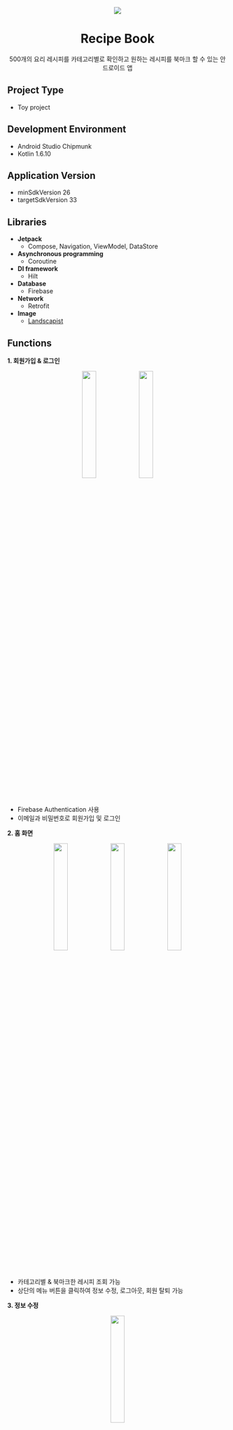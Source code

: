 <p align="center">
  <img src = "https://user-images.githubusercontent.com/62979330/185958682-d25e9eb1-b41f-4df5-ad27-d7eec77f9329.png">
</p>

<div align="center">
  <h1>Recipe Book</h1>
</div>

<div align="center">
  500개의 요리 레시피를 카테고리별로 확인하고 원하는 레시피를 북마크 할 수 있는 안드로이드 앱
</div>

## Project Type
+ Toy project

## Development Environment
+ Android Studio Chipmunk
+ Kotlin 1.6.10

## Application Version
+ minSdkVersion 26
+ targetSdkVersion 33

## Libraries
+ __Jetpack__
  + Compose, Navigation, ViewModel, DataStore 
+ __Asynchronous programming__
  + Coroutine 
+ __DI framework__
  + Hilt
+ __Database__
  + Firebase
+ __Network__
  + Retrofit
+ __Image__
  + [Landscapist](https://github.com/skydoves/landscapist)
  
## Functions
__1. 회원가입 & 로그인__
<p align="center">
  <img src = "https://user-images.githubusercontent.com/62979330/185891352-bace8b56-5880-472e-8385-19f185b28202.png" width=25% height=25%>
  <img src = "https://user-images.githubusercontent.com/62979330/185891498-4477241f-297e-45ef-a8e9-4a13d07e604a.png" width=25% height=25%>
</p>

+ Firebase Authentication 사용
+ 이메일과 비밀번호로 회원가입 및 로그인

__2. 홈 화면__
<p align="center">
  <img src = "https://user-images.githubusercontent.com/62979330/185894122-adf2bcd8-d408-45ae-87fb-3f79dd553e04.png" width=25% height=25%>
  <img src = "https://user-images.githubusercontent.com/62979330/185894149-30acecdf-553e-4c34-90a5-9f0c8bc3e87f.png" width=25% height=25%>
  <img src = "https://user-images.githubusercontent.com/62979330/185894156-18e79d54-97fd-436a-a736-488669ce4a29.png" width=25% height=25%>
</p>

+ 카테고리별 & 북마크한 레시피 조회 가능
+ 상단의 메뉴 버튼을 클릭하여 정보 수정, 로그아웃, 회원 탈퇴 가능

__3. 정보 수정__
<p align="center">
  <img src = "https://user-images.githubusercontent.com/62979330/185892484-773a1fec-465b-4991-8194-6c5f3aff271e.png" width=25% height=25%>
</p>

+ 로그인한 사용자의 정보(닉네임, 비밀번호) 수정 가능

__3. 레시피 목록 조회__
<p align="center">
  <img src = "https://user-images.githubusercontent.com/62979330/185893392-8a68cc99-15a3-4a69-bc73-8ee72e588edc.png" width=25% height=25%>
</p>

+ 500개의 레시피들을 카테고리별로(밥, 국&찌개, 반찬, 일품, 후식) 조회 가능
+ [Open API](https://www.data.go.kr/data/15060073/openapi.do)
+ 원하는 레시피를 북마크 버튼으로 추가 또는 제거 가능

__4. 레시피(조리방법, 재료) 조회__
<p align="center">
  <img src = "https://user-images.githubusercontent.com/62979330/185893416-ddecac0e-0fc8-4da3-b929-4d940bcb8235.png" width=25% height=25%>
  <img src = "https://user-images.githubusercontent.com/62979330/185893427-446a21ae-5978-4e8f-8849-6768121460d1.png" width=25% height=25%>
</p>

+ 레시피 목록에서 재료 또는 방법 버튼 클릭 시 해당 정보 확인 가능

__5. 북마크한 레시피 조회__
<p align="center">
  <img src = "https://user-images.githubusercontent.com/62979330/185896359-79d59212-f941-4b66-b726-ac9a6ab13718.png" width=25% height=25%>
  <img src = "https://user-images.githubusercontent.com/62979330/185896371-94edd1c4-2f0f-46d5-bed3-68cc522e0901.png" width=25% height=25%>
</p>

+ 북마크 카테고리에서 북마크한 레시피들을 카테고리별로 조회 가능

## Version Test
|API Level|Test|
|------|---|
|33|OK|
|32|OK|
|31|OK|
|30|OK|
|29|OK|
|28|OK|
|27|OK|
|26|OK|





